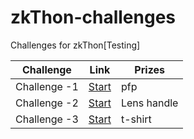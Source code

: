 # zkThon-challenges
Challenges for zkThon[Testing]

| Challenge | Link | Prizes |
| - | - | - |
| Challenge -1 | [Start](https://github.com/Polygon-Advocates/zkThon-challenges/blob/main/challenge-1.md) | pfp |
| Challenge -2 | [Start](https://github.com/Polygon-Advocates/zkThon-challenges/blob/main/challenge-2.md) | Lens handle |
| Challenge -3 | [Start](https://github.com/Polygon-Advocates/zkThon-challenges/blob/main/challenge-3.md) | t-shirt |
